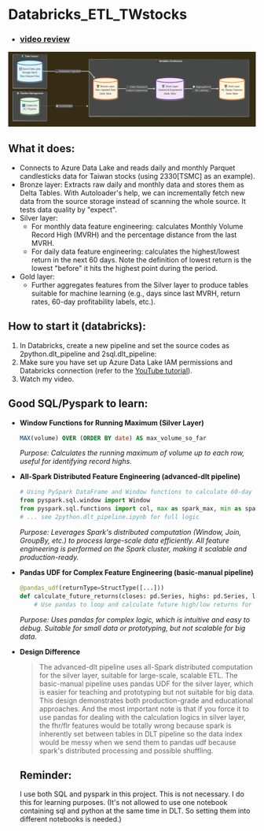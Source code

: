 # Databricks_ETL_TWstocks
- ### [video review](https://youtu.be/XXX)
![medallion](./medallion.JPG)

## What it does:
- Connects to Azure Data Lake and reads daily and monthly Parquet candlesticks data for Taiwan stocks (using 2330[TSMC] as an example).
- Bronze layer: Extracts raw daily and monthly data and stores them as Delta Tables. With Autoloader's help, we can incrementally fetch new data from the source storage instead of scanning the whole source. It tests data quality by "expect".
- Silver layer:
  - For monthly data feature engineering: calculates Monthly Volume Record High (MVRH) and the percentage distance from the last MVRH.
  - For daily data feature engineering: calculates the highest/lowest return in the next 60 days. Note the definition of lowest return is the lowest "before" it hits the highest point during the period.
- Gold layer:
  - Further aggregates features from the Silver layer to produce tables suitable for machine learning (e.g., days since last MVRH, return rates, 60-day profitability labels, etc.).

## How to start it (databricks):
1. In Databricks, create a new pipeline and set the source codes as 2python.dlt_pipeline and 2sql.dlt_pipeline:
2. Make sure you have set up Azure Data Lake IAM permissions and Databricks connection (refer to the [YouTube tutorial](https://www.youtube.com/watch?v=VkjqViooMtQ)).
3. Watch my video.

## Good SQL/Pyspark to learn:
- **Window Functions for Running Maximum (Silver Layer)**
  ```sql
  MAX(volume) OVER (ORDER BY date) AS max_volume_so_far
  ```
  *Purpose: Calculates the running maximum of volume up to each row, useful for identifying record highs.*

- **All-Spark Distributed Feature Engineering (advanced-dlt pipeline)**
  ```python
  # Using PySpark DataFrame and Window functions to calculate 60-day future high/low returns
  from pyspark.sql.window import Window
  from pyspark.sql.functions import col, max as spark_max, min as spark_min, row_number
  # ... see 2python.dlt_pipeline.ipynb for full logic
  ```
  *Purpose: Leverages Spark's distributed computation (Window, Join, GroupBy, etc.) to process large-scale data efficiently. All feature engineering is performed on the Spark cluster, making it scalable and production-ready.*

- **Pandas UDF for Complex Feature Engineering (basic-manual pipeline)**
  ```python
  @pandas_udf(returnType=StructType([...]))
  def calculate_future_returns(closes: pd.Series, highs: pd.Series, lows: pd.Series) -> pd.DataFrame:
      # Use pandas to loop and calculate future high/low returns for each row
  ```
  *Purpose: Uses pandas for complex logic, which is intuitive and easy to debug. Suitable for small data or prototyping, but not scalable for big data.*

- **Design Difference**
  > The advanced-dlt pipeline uses all-Spark distributed computation for the silver layer, suitable for large-scale, scalable ETL. The basic-manual pipeline uses pandas UDF for the silver layer, which is easier for teaching and prototyping but not suitable for big data. This design demonstrates both production-grade and educational approaches. And the most important note is that if you force it to use pandas for dealing with the calculation logics in silver layer, the fhr/flr features would be totally wrong because spark is inherently set between tables in DLT pipeline so the data index would be messy when we send them to pandas udf because spark's distributed processing and possible shuffling.

  ## Reminder:
  I use both SQL and pyspark in this project. This is not necessary. I do this for learning purposes.
  (It's not allowed to use one notebook containing sql and python at the same time in DLT. So setting them into different notebooks is needed.)
